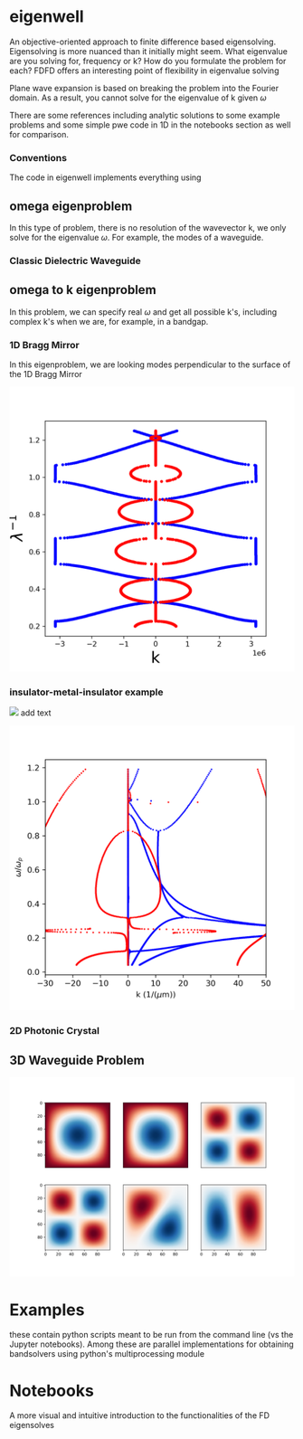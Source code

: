 # eigenwell
An objective-oriented approach to finite difference based eigensolving. Eigensolving is more nuanced than it initially might seem. What eigenvalue are you solving for, frequency or k? How do you formulate the problem for each? FDFD offers an interesting point of flexibility in eigenvalue solving 

Plane wave expansion is based on breaking the problem into the Fourier domain. As a result, you cannot solve for the eigenvalue of k given $\omega$

There are some references including analytic solutions to some example problems and some simple pwe code in 1D in the notebooks section as well for comparison.

### Conventions
The code in eigenwell implements everything using

## omega eigenproblem
In this type of problem, there is no resolution of the wavevector k, we only solve for the eigenvalue $\omega$. For example, the modes of a waveguide.

### Classic Dielectric Waveguide

## omega to k eigenproblem
In this problem, we can specify real $\omega$ and get all possible k's, including complex k's when we are, for example, in a bandgap.

### 1D Bragg Mirror
In this eigenproblem, we are looking modes perpendicular to the surface of the 1D Bragg Mirror

![Alt text](./img/bragg_mirror.png?raw=true "Title")


### insulator-metal-insulator example
<img src="https://render.githubusercontent.com/render/math?math=e^{i \pi} = -1"> add text

![Alt text](./img/IMI_band_structure.png?raw=true "Title")

### 2D Photonic Crystal

## 3D Waveguide Problem
![Alt text](./img/conductor_3D_waveguide.png?raw=true "Title")


# Examples
these contain python scripts meant to be run from the command line (vs the Jupyter notebooks). Among these are parallel implementations for obtaining bandsolvers using python's multiprocessing module

# Notebooks
A more visual and intuitive introduction to the functionalities of the FD eigensolves

